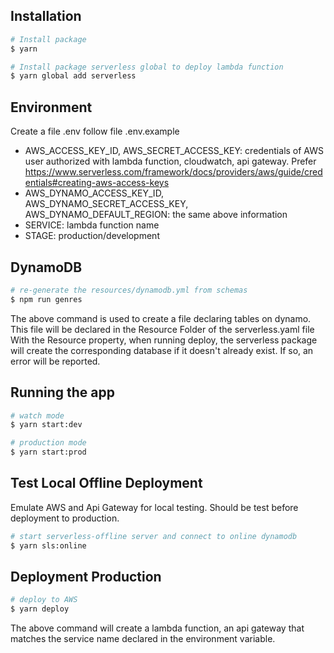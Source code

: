 ## Installation

```bash
# Install package
$ yarn

# Install package serverless global to deploy lambda function
$ yarn global add serverless
```

## Environment

Create a file .env follow file .env.example

- AWS_ACCESS_KEY_ID, AWS_SECRET_ACCESS_KEY: credentials of AWS user authorized with lambda function, cloudwatch, api gateway. Prefer https://www.serverless.com/framework/docs/providers/aws/guide/credentials#creating-aws-access-keys
- AWS_DYNAMO_ACCESS_KEY_ID, AWS_DYNAMO_SECRET_ACCESS_KEY, AWS_DYNAMO_DEFAULT_REGION: the same above information
- SERVICE: lambda function name
- STAGE: production/development

## DynamoDB

```bash
# re-generate the resources/dynamodb.yml from schemas
$ npm run genres
```

The above command is used to create a file declaring tables on dynamo. This file will be declared in the Resource Folder of the serverless.yaml file
With the Resource property, when running deploy, the serverless package will create the corresponding database if it doesn't already exist. If so, an error will be reported.

## Running the app

```bash
# watch mode
$ yarn start:dev

# production mode
$ yarn start:prod
```

## Test Local Offline Deployment

Emulate AWS and Api Gateway for local testing. Should be test before deployment to production.

```bash
# start serverless-offline server and connect to online dynamodb
$ yarn sls:online
```

## Deployment Production

```bash
# deploy to AWS
$ yarn deploy
```

The above command will create a lambda function, an api gateway that matches the service name declared in the environment variable.
